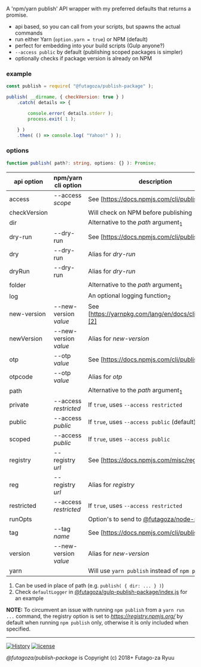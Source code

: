 A 'npm/yarn publish' API wrapper with my preferred defaults that returns a promise.

* api based, so you can call from your scripts, but spawns the actual commands
* run either Yarn (`option.yarn = true`) or NPM (default)
* perfect for embedding into your build scripts (Gulp anyone?)
* `--access public` by default (publishing scoped packages is simpler)
* optionally checks if package version is already on NPM

### example

```js
const publish = require( "@futagoza/publish-package" );

publish( __dirname, { checkVersion: true } )
    .catch( details => {

        console.error( details.stderr );
        process.exit( 1 );

    } )
    .then( () => console.log( "Yahoo!" ) );
```

### options

```ts
function publish( path?: string, options: {} ): Promise;
```

| api option | npm/yarn cli option | description |
| ---------- | ------------------- | ---------------- |
| access | --access _scope_ | See [https://docs.npmjs.com/cli/publish][1] |
| checkVersion | | Will check on NPM before publishing |
| dir | | Alternative to the _path_ argument<sub>1</sub> |
| dry-run | --dry-run | See [https://docs.npmjs.com/cli/publish][1] |
| dry | --dry-run | Alias for _dry-run_ |
| dryRun | --dry-run | Alias for _dry-run_ |
| folder | | Alternative to the _path_ argument<sub>1</sub> |
| log | | An optional logging function<sub>2</sub> |
| new-version | --new-version _value_ | See [https://yarnpkg.com/lang/en/docs/cli/publish/][2] |
| newVersion | --new-version _value_ | Alias for _new-version_ |
| otp | --otp _value_ | See [https://docs.npmjs.com/cli/publish][1] |
| otpcode | --otp _value_ | Alias for _otp_ |
| path | | Alternative to the _path_ argument<sub>1</sub> |
| private | --access _restricted_ | If `true`, uses `--access restricted` |
| public | --access _public_ | If `true`, uses `--access public` (default) |
| scoped | --access _public_ | If `true`, uses `--access public` |
| registry | --registry _url_ | See [https://docs.npmjs.com/misc/registry][3] |
| reg | --registry _url_ | Alias for _registry_ |
| restricted | --access _restricted_ | If `true`, uses `--access restricted` |
| runOpts | | Option's to send to [@futagoza/node-run](https://www.npmjs.com/package/@futagoza/node-run) |
| tag | --tag _name_ | See [https://docs.npmjs.com/cli/publish][1] |
| version | --new-version _value_ | Alias for _new-version_ |
| yarn | | Will use `yarn publish` instead of `npm publish` |

1. Can be used in place of path (e.g. `publish( { dir: ... } )`)
2. Check `defaultLogger` in [@futagoza/gulp-publish-package/index.js](https://github.com/futagoza/gulp/blob/master/plugins/gulp-publish-package/index.js) for an example

**NOTE:** To circumvent an issue with running `npm publish` from a `yarn run ...` command, the registry option is set to _https://registry.npmjs.org/_ by default when running `npm publish` only, otherwise it is only included when specified.

-----

[![History](https://img.shields.io/badge/github.com/futagoza/cm-changelog-yellow.svg)](https://github.com/futagoza/cm/blob/master/CHANGELOG.md)
[![license](https://img.shields.io/badge/license-mit-blue.svg)](https://opensource.org/licenses/MIT)

_@futagoza/publish-package_ is Copyright (c) 2018+ Futago-za Ryuu

[1]: https://docs.npmjs.com/cli/publish
[2]: https://yarnpkg.com/lang/en/docs/cli/publish/
[3]: https://docs.npmjs.com/misc/registry
